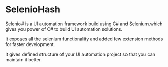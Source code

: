 SelenioHash
=============================

Selenio# is a UI automation framework build using C# and Selenium.which gives you power of C# to build UI automation solutions. 

It exposes all the selenium functionality and added few extension methods for faster development. 

It gives defined structure of your UI automation project so that you can maintain it better.
